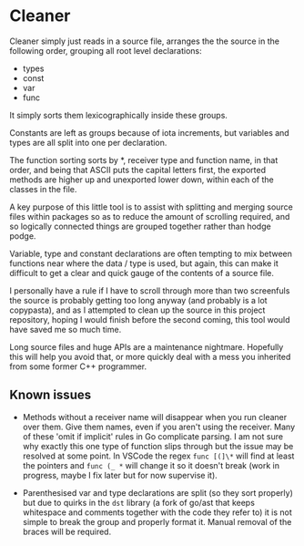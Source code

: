 # Cleaner

Cleaner simply just reads in a source file, arranges the the source in the following order, grouping all root level declarations:

- types
- const
- var
- func

It simply sorts them lexicographically inside these groups. 

Constants are left as groups because of iota increments, but variables and types are all split into one per declaration.

The function sorting sorts by *, receiver type and function name, in that order, and being that ASCII puts the capital letters first, the exported methods are higher up and unexported lower down, within each of the classes in the file.

A key purpose of this little tool is to assist with splitting and merging source files within packages so as to reduce the amount of scrolling required, and so logically connected things are grouped together rather than hodge podge. 

Variable, type and constant declarations are often tempting to mix between functions near where the data / type is used, but again, this can make it difficult to get a clear and quick gauge of the contents of a source file.

I personally have a rule if I have to scroll through more than two screenfuls the source is probably getting too long anyway (and probably is a lot copypasta), and as I attempted to clean up the source in this project repository, hoping I would finish before the second coming, this tool would have saved me so much time.

Long source files and huge APIs are a maintenance nightmare. Hopefully this will help you avoid that, or more quickly deal with a mess you inherited from some former C++ programmer.

## Known issues

- Methods without a receiver name will disappear when you run cleaner over them. Give them names, even if you aren't using the receiver. Many of these 'omit if implicit' rules in Go complicate parsing. I am not sure why exactly this one type of function slips through but the issue may be resolved at some point. In VSCode the regex `func [(]\*` will find at least the pointers and `func (_ *` will change it so it doesn't break (work in progress, maybe I fix later but for now supervise it).

- Parenthesised var and type declarations are split (so they sort properly) but due to quirks in the `dst` library (a fork of go/ast that keeps whitespace and comments together with the code they refer to) it is not simple to break the group and properly format it. Manual removal of the braces will be required.
